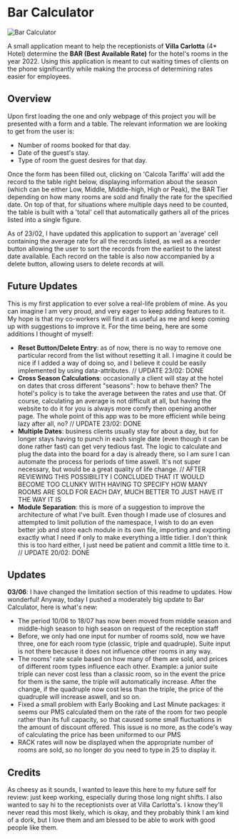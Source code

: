 # Bar Calculator
![Bar Calculator](https://user-images.githubusercontent.com/89540144/154411365-a91b58c7-7829-4d40-a0c8-95059eedf63c.png)

A small application meant to help the receptionists of **Villa Carlotta** (4* Hotel) determine the **BAR (Best Available Rate)** for the hotel's rooms in the year 2022. Using this application is meant to cut waiting times of clients on the phone significantly while making the process of determining rates easier for employees. 

## Overview
Upon first loading the one and only webpage of this project you will be presented with a form and a table. The relevant information we are looking to get from the user is:
+ Number of rooms booked for that day.
+ Date of the guest's stay.
+ Type of room the guest desires for that day.

Once the form has been filled out, clicking on 'Calcola Tariffa' will add the record to the table right below, displaying information about the season (which can be either Low, Middle, Middle-high, High or Peak), the BAR Tier depending on how many rooms are sold and finally the rate for the specified date. On top of that, for situations where multiple days need to be counted, the table is built with a 'total' cell that automatically gathers all of the prices listed into a single figure. 

As of 23/02, I have updated this application to support an 'average' cell containing the average rate for all the records listed, as well as a reorder button allowing the user to sort the records from the earliest to the latest date available. Each record on the table is also now accompanied by a delete button, allowing users to delete records at will.

## Future Updates

This is my first application to ever solve a real-life problem of mine. As you can imagine I am very proud, and very eager to keep adding features to it. My hope is that my co-workers will find it as useful as me and keep coming up with suggestions to improve it. For the time being, here are some additions I thought of myself:

+ **Reset Button/Delete Entry**: as of now, there is no way to remove one particular record from the list without resetting it all. I imagine it could be nice if I added a way of doing so, and I believe it could be easily implemented by using data-attributes. // UPDATE 23/02: DONE
+ **Cross Season Calculations**: occasionally a client will stay at the hotel on dates that cross different "seasons": how to behave then? The hotel's policy is to take the average between the rates and use that. Of course, calculating an average is not difficult at all, but having the website to do it for you is always more comfy then opening another page. The whole point of this app was to be more efficient while being lazy after all, no? // UPDATE 23/02: DONE
+ **Multiple Dates**: business clients usually stay for about a day, but for longer stays having to punch in each single date (even though it can be done rather fast) can get very tedious fast. The logic to calculate and plug the data into the board for a day is already there, so I am sure I can automate the process for periods of time aswell. It's not super necessary, but would be a great quality of life change.  // AFTER REVIEWING THIS POSSIBILITY I CONCLUDED THAT IT WOULD BECOME TOO CLUNKY WITH HAVING TO SPECIFY HOW MANY ROOMS ARE SOLD FOR EACH DAY, MUCH BETTER TO JUST HAVE IT THE WAY IT IS
+ **Module Separation**: this is more of a suggestion to improve the architecture of what I've built. Even though I made use of closures and attempted to limit pollution of the namespace, I wish to do an even better job and store each module in its own file, importing and exporting exactly what I need if only to make everything a little tidier. I don't think this is too hard either, I just need be patient and commit a little time to it. // UPDATE 20/02: DONE

## Updates

**03/06**: I have changed the limitation section of this readme to updates. How wonderful! 
Anyway, today I pushed a moderately big update to Bar Calculator, here is what's new:
+ The period 10/06 to 18/07 has now been moved from middle season and middle-high season to high season on request of the reception staff
+ Before, we only had one input for number of rooms sold, now we have three, one for each room type (classic, triple and quadruple). Suite input is not there because it does not influence other rooms in any way. 
+ The rooms' rate scale based on how many of them are sold, and prices of different room types influence each other. Example: a junior suite triple can never cost less than a classic room, so in the event the price for them is the same, the triple will automatically increase. After the change, if the quadruple now cost less than the triple, the price of the quadruple will increase aswell, and so on. 
+ Fixed a small problem with Early Booking and Last Minute packages: it seems our PMS calculated them on the rate of the room for two people rather than its full capacity, so that caused some small fluctuations in the amount of discount offered. This issue is no more, as the code's way of calculating the price has been uniformed to our PMS
+ RACK rates will now be displayed when the appropriate number of rooms are sold, so no longer do you need to type in 25 to display it.

## Credits
As cheesy as it sounds, I wanted to leave this here to my future self for review: just keep working, especially during those long night shifts.
I also wanted to say hi to the receptionists over at Villa Carlotta's. I know they'll never read this most likely, which is okay, and they probably think I am kind of a dork, but I love them and am blessed to be able to work with good people like them.
